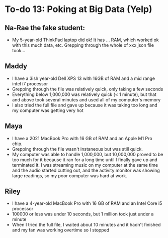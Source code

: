 # To-do 13: Poking at Big Data (Yelp)

## Na-Rae the fake student:
- My 5-year-old ThinkPad laptop did ok! It has ... RAM, which worked ok with this much data, etc. Grepping through the whole of xxx json file took...

## Maddy
- I have a 3ish year-old Dell XPS 13 with 16GB of RAM and a mid range intel i7 processor
- Grepping through the file was relatively quick, only taking a few seconds
- Everything below 1,000,000 was relatively quick (< 1 minute), but that and above took several minutes and used all of my computer's memory
- I also tried the full file and gave up because it was taking too long and my computer was getting very hot

## Maya
- I have a 2021 MacBook Pro with 16 GB of RAM and an Apple M1 Pro chip.
- Grepping through the file wasn't instaneous but was still quick.
- My computer was able to handle 1,000,000, but 10,000,000 proved to be too much for it because it ran for a long time until I finally gave up and terminated it. I was streaming music on my computer at the same time and the audio started cutting out, and the activity monitor was showing large readings, so my poor computer was hard at work. 

## Riley
- I have a 4-year-old MacBook Pro with 16 GB of RAM and an Intel Core i5 processor
- 100000 or less was under 10 seconds, but 1 million took just under a minute
- When I tried the full file, I waited about 10 minutes and it hadn't finished and my fan was working overtime so I stopped